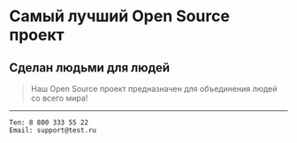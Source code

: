 # Самый лучший Open Source проект

## Сделан людьми для людей

> Наш Open Source проект предназначен для объединения людей со всего мира!

---
```text
Тел: 8 800 333 55 22
Email: support@test.ru
```
